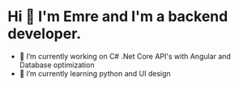# Hi 👋 I'm Emre and I'm a backend developer.

- 🔭 I’m currently working on C# .Net Core API's with Angular and Database optimization 
- 🌱 I’m currently learning python and UI design
  
<!--
**Mr-Aristo/Mr-Aristo** is a ✨ _special_ ✨ repository because its `README.md` (this file) appears on your GitHub profile.

Here are some ideas to get you started:


- 👯 I’m looking to collaborate on ...
- 🤔 I’m looking for help with ...
- 💬 Ask me about ...
- 📫 How to reach me: 
- 😄 Pronouns: ...
- ⚡ Fun fact: ...
-->
